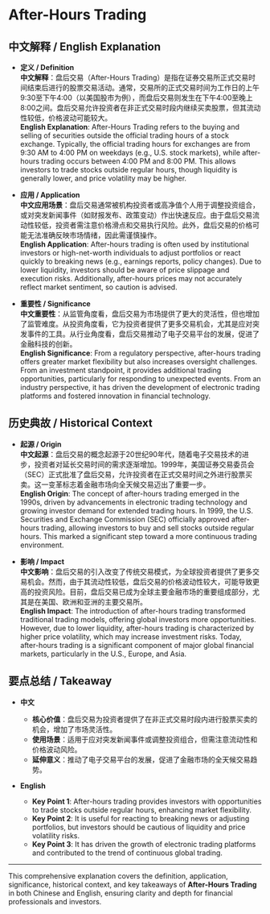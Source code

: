 # After-Hours Trading

## 中文解释 / English Explanation

* **定义 / Definition**  
  **中文解释**：盘后交易（After-Hours Trading）是指在证券交易所正式交易时间结束后进行的股票交易活动。通常，交易所的正式交易时间为工作日的上午9:30至下午4:00（以美国股市为例），而盘后交易则发生在下午4:00至晚上8:00之间。盘后交易允许投资者在非正式交易时段内继续买卖股票，但其流动性较低，价格波动可能较大。  
  **English Explanation**: After-Hours Trading refers to the buying and selling of securities outside the official trading hours of a stock exchange. Typically, the official trading hours for exchanges are from 9:30 AM to 4:00 PM on weekdays (e.g., U.S. stock markets), while after-hours trading occurs between 4:00 PM and 8:00 PM. This allows investors to trade stocks outside regular hours, though liquidity is generally lower, and price volatility may be higher.

* **应用 / Application**  
  **中文应用场景**：盘后交易通常被机构投资者或高净值个人用于调整投资组合，或对突发新闻事件（如财报发布、政策变动）作出快速反应。由于盘后交易流动性较低，投资者需注意价格滑点和交易执行风险。此外，盘后交易的价格可能无法准确反映市场情绪，因此需谨慎操作。  
  **English Application**: After-hours trading is often used by institutional investors or high-net-worth individuals to adjust portfolios or react quickly to breaking news (e.g., earnings reports, policy changes). Due to lower liquidity, investors should be aware of price slippage and execution risks. Additionally, after-hours prices may not accurately reflect market sentiment, so caution is advised.

* **重要性 / Significance**  
  **中文重要性**：从监管角度看，盘后交易为市场提供了更大的灵活性，但也增加了监管难度。从投资角度看，它为投资者提供了更多交易机会，尤其是应对突发事件的工具。从行业角度看，盘后交易推动了电子交易平台的发展，促进了金融科技的创新。  
  **English Significance**: From a regulatory perspective, after-hours trading offers greater market flexibility but also increases oversight challenges. From an investment standpoint, it provides additional trading opportunities, particularly for responding to unexpected events. From an industry perspective, it has driven the development of electronic trading platforms and fostered innovation in financial technology.

## 历史典故 / Historical Context

* **起源 / Origin**  
  **中文起源**：盘后交易的概念起源于20世纪90年代，随着电子交易技术的进步，投资者对延长交易时间的需求逐渐增加。1999年，美国证券交易委员会（SEC）正式批准了盘后交易，允许投资者在正式交易时间之外进行股票买卖。这一变革标志着金融市场向全天候交易迈出了重要一步。  
  **English Origin**: The concept of after-hours trading emerged in the 1990s, driven by advancements in electronic trading technology and growing investor demand for extended trading hours. In 1999, the U.S. Securities and Exchange Commission (SEC) officially approved after-hours trading, allowing investors to buy and sell stocks outside regular hours. This marked a significant step toward a more continuous trading environment.

* **影响 / Impact**  
  **中文影响**：盘后交易的引入改变了传统交易模式，为全球投资者提供了更多交易机会。然而，由于其流动性较低，盘后交易的价格波动性较大，可能导致更高的投资风险。目前，盘后交易已成为全球主要金融市场的重要组成部分，尤其是在美国、欧洲和亚洲的主要交易所。  
  **English Impact**: The introduction of after-hours trading transformed traditional trading models, offering global investors more opportunities. However, due to lower liquidity, after-hours trading is characterized by higher price volatility, which may increase investment risks. Today, after-hours trading is a significant component of major global financial markets, particularly in the U.S., Europe, and Asia.

## 要点总结 / Takeaway

* **中文**  
  - **核心价值**：盘后交易为投资者提供了在非正式交易时段内进行股票买卖的机会，增加了市场灵活性。  
  - **使用场景**：适用于应对突发新闻事件或调整投资组合，但需注意流动性和价格波动风险。  
  - **延伸意义**：推动了电子交易平台的发展，促进了金融市场的全天候交易趋势。

* **English**  
  - **Key Point 1**: After-hours trading provides investors with opportunities to trade stocks outside regular hours, enhancing market flexibility.  
  - **Key Point 2**: It is useful for reacting to breaking news or adjusting portfolios, but investors should be cautious of liquidity and price volatility risks.  
  - **Key Point 3**: It has driven the growth of electronic trading platforms and contributed to the trend of continuous global trading.

---

This comprehensive explanation covers the definition, application, significance, historical context, and key takeaways of **After-Hours Trading** in both Chinese and English, ensuring clarity and depth for financial professionals and investors.